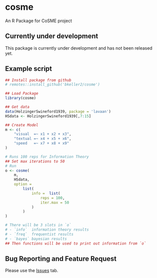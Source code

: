 # cosme
An R Package for CoSME project


## Currently under development

This package is currently under development and has not been released yet.

## Example script
```r
## Install package from github
# remotes::install_github('bkeller2/cosme')

## Load Package
library(cosme)

## Get data
data(HolzingerSwineford1939, package = 'lavaan')
HSdata <- HolzingerSwineford1939[,7:15]

## Create Model
m <- c(
    "visual  =~ x1 + x2 + x3",
    "textual =~ x4 + x5 + x6",
    "speed   =~ x7 + x8 + x9"
)

# Runs 100 reps for Information Theory
## Set max iterations to 50
# Run
o <- cosme(
    m,
    HSdata,
    option = 
        list(
            info =  list(
                reps = 100,
                iter.max = 50
            )
        )
)

# There will be 3 slots in `o`
# - `info`  information theory results
# - `freq`  frequentist results
# - `bayes` bayesian results
## Then functions will be used to print out information from `o`
```

## Bug Reporting and Feature Request
Please use the [Issues](https://github.com/bkeller2/cosme/issues) tab.
